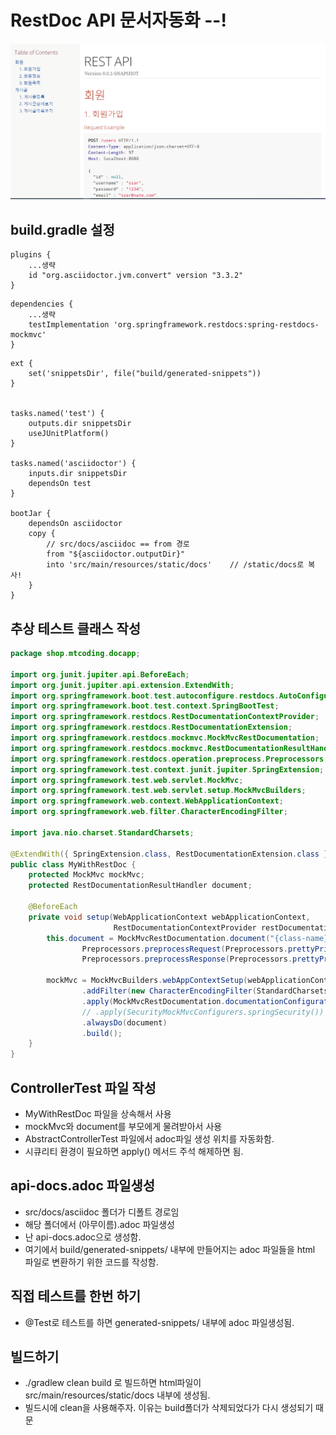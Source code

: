 # RestDoc API 문서자동화 --!

![api-docs](./pic/api-docs.png)

## build.gradle 설정
```gralde
plugins {
    ...생략
	id "org.asciidoctor.jvm.convert" version "3.3.2"
}
```
```gralde
dependencies {
	...생략
	testImplementation 'org.springframework.restdocs:spring-restdocs-mockmvc'
}
```
```gralde
ext {
    set('snippetsDir', file("build/generated-snippets"))
}


tasks.named('test') {
    outputs.dir snippetsDir
    useJUnitPlatform()
}

tasks.named('asciidoctor') {
    inputs.dir snippetsDir
    dependsOn test
}

bootJar {
    dependsOn asciidoctor
    copy {
        // src/docs/asciidoc == from 경로
        from "${asciidoctor.outputDir}"
        into 'src/main/resources/static/docs'    // /static/docs로 복사!
    }
}
```

## 추상 테스트 클래스 작성
```java
package shop.mtcoding.docapp;

import org.junit.jupiter.api.BeforeEach;
import org.junit.jupiter.api.extension.ExtendWith;
import org.springframework.boot.test.autoconfigure.restdocs.AutoConfigureRestDocs;
import org.springframework.boot.test.context.SpringBootTest;
import org.springframework.restdocs.RestDocumentationContextProvider;
import org.springframework.restdocs.RestDocumentationExtension;
import org.springframework.restdocs.mockmvc.MockMvcRestDocumentation;
import org.springframework.restdocs.mockmvc.RestDocumentationResultHandler;
import org.springframework.restdocs.operation.preprocess.Preprocessors;
import org.springframework.test.context.junit.jupiter.SpringExtension;
import org.springframework.test.web.servlet.MockMvc;
import org.springframework.test.web.servlet.setup.MockMvcBuilders;
import org.springframework.web.context.WebApplicationContext;
import org.springframework.web.filter.CharacterEncodingFilter;

import java.nio.charset.StandardCharsets;

@ExtendWith({ SpringExtension.class, RestDocumentationExtension.class })
public class MyWithRestDoc {
    protected MockMvc mockMvc;
    protected RestDocumentationResultHandler document;

    @BeforeEach
    private void setup(WebApplicationContext webApplicationContext,
                       RestDocumentationContextProvider restDocumentation) {
        this.document = MockMvcRestDocumentation.document("{class-name}/{method-name}",
                Preprocessors.preprocessRequest(Preprocessors.prettyPrint()),
                Preprocessors.preprocessResponse(Preprocessors.prettyPrint()));

        mockMvc = MockMvcBuilders.webAppContextSetup(webApplicationContext)
                .addFilter(new CharacterEncodingFilter(StandardCharsets.UTF_8.name(), true))
                .apply(MockMvcRestDocumentation.documentationConfiguration(restDocumentation))
                // .apply(SecurityMockMvcConfigurers.springSecurity())
                .alwaysDo(document)
                .build();
    }
}
```

## ControllerTest 파일 작성
- MyWithRestDoc 파일을 상속해서 사용
- mockMvc와 document를 부모에게 물려받아서 사용
- AbstractControllerTest 파일에서 adoc파일 생성 위치를 자동화함.
- 시큐리티 환경이 필요하면 apply() 메서드 주석 해제하면 됨.

## api-docs.adoc 파일생성
- src/docs/asciidoc 폴더가 디폴트 경로임
- 해당 폴더에서 (아무이름).adoc 파일생성
- 난 api-docs.adoc으로 생성함.
- 여기에서 build/generated-snippets/ 내부에 만들어지는 adoc 파일들을 html 파일로 변환하기 위한 코드를 작성함.

## 직접 테스트를 한번 하기
- @Test로 테스트를 하면 generated-snippets/ 내부에 adoc 파일생성됨.

## 빌드하기
- ./gradlew clean build 로 빌드하면 html파일이 src/main/resources/static/docs 내부에 생성됨.
- 빌드시에 clean을 사용해주자. 이유는 build폴더가 삭제되었다가 다시 생성되기 때문
